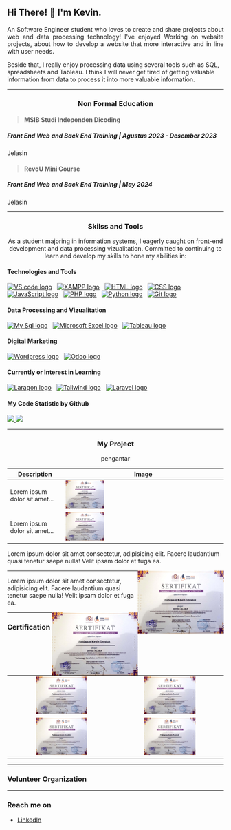 ## Hi There! 👋 I'm Kevin.

<p align="justify">An Software Engineer student who loves to create and share projects about web and data processing technology! I've enjoyed Working on website projects, about how to develop a website that more interactive and in line with user needs.</p>

Beside that, I really enjoy processing data using several tools such as SQL, spreadsheets and Tableau. I think I will never get tired of getting valuable information from data to process it into more valuable information.

___

<h3 align="center">
  <a name="non-formal-education"></a>Non Formal Education</a>
</h3>

> #### MSIB Studi Independen Dicoding

<h5>Front End Web and Back End Training | Agustus 2023 - Desember 2023</h5>

<p>Jelasin</p>

> #### RevoU Mini Course

<h5>Front End Web and Back End Training | May 2024</h5>

<p>Jelasin</p>

___

<h3 align="center">
  <a name="skilss-and-tools">Skilss and Tools</a>
</h3>

<p align="center">
  As a student majoring in information systems, I eagerly caught on front-end
  development and data processing vizualitation. Committed to continuing to
  learn and develop my skills to hone my abilities in:
</p>

<h4>Technologies and Tools</h4>

[<img src="https://img.shields.io/badge/VS%20code-282C30?logo=visual%20studio%20code&logoColor=blue" alt="VS code logo" title="VsCode" height="25" />][skilss_and_tools_anchor]
&nbsp;
[<img src="https://img.shields.io/badge/XAMPP-282C30?logo=xampp" alt="XAMPP logo" title="XAMPP" height="25" />][skilss_and_tools_anchor]
&nbsp;
[<img src="https://img.shields.io/badge/html-282C30?logo=html5&logoColor=orange" alt="HTML logo" title="HTML" height="25" />][skilss_and_tools_anchor]
&nbsp;
[<img src="https://img.shields.io/badge/CSS-282C30?logo=CSS3&logoColor=blue" alt="CSS logo" title="CSS" height="25" />][skilss_and_tools_anchor]
&nbsp;
[<img src="https://img.shields.io/badge/JavaScript-282C30?logo=javascript&logoColor=yellow" alt="JavaScript logo" title="JavaScript" height="25" />][skilss_and_tools_anchor]
&nbsp;
[<img src="https://img.shields.io/badge/PHP-282C30?logo=php" alt="PHP logo" title="PHP" height="25" />][skilss_and_tools_anchor]
&nbsp;
[<img src="https://img.shields.io/badge/Python-282C30?logo=python" alt="Python logo" title="Python" height="25" />][skilss_and_tools_anchor]
&nbsp;
[<img src="https://img.shields.io/badge/Git-282C30?logo=git&logoColor=orange" alt="Git logo" title="Git" height="25" />][skilss_and_tools_anchor]
&nbsp;

<h4>Data Processing and Vizualitation</h4>

[<img src="https://img.shields.io/badge/My%20Sql-282C30?logo=mysql" alt="My Sql logo" title="MySql" height="25" />][skilss_and_tools_anchor]
&nbsp;
[<img src="https://img.shields.io/badge/Microsoft%20Excel-282C30?logo=microsoft%20excel&logoColor=rgb(4%2C%20124%2C%204)" alt="Microsoft Excel logo" title="MsExcel" height="25" />][skilss_and_tools_anchor]
&nbsp;
[<img src="https://img.shields.io/badge/Tableau-282C30?logo=tableau" alt="Tableau logo" title="Tableau" height="25" />][skilss_and_tools_anchor]
&nbsp;

<h4>Digital Marketing</h4>

[<img src="https://img.shields.io/badge/Wordpress-282C30?logo=wordpress&logoColor=blue" alt="Wordpress logo" title="Wordpress" height="25" />][skilss_and_tools_anchor]
&nbsp;
[<img src="https://img.shields.io/badge/Odoo-282C30?logo=odoo&logoColor=rgb(202%2C%2016%2C%20202)" alt="Odoo logo" title="Odoo" height="25" />][skilss_and_tools_anchor]
&nbsp;

<h4>Currently or Interest in Learning</h4>

[<img src="https://img.shields.io/badge/Laragon-282C30?logo=Laragon" alt="Laragon logo" title="Laragon" height="25" />][skilss_and_tools_anchor]
&nbsp;
[<img src="https://img.shields.io/badge/Tailwind%20CSS-282C30?logo=tailwindcss" alt="Tailwind logo" title="Tailwind" height="25" />][skilss_and_tools_anchor]
&nbsp;
[<img src="https://img.shields.io/badge/Laravel-282C30?logo=Laravel" alt="Laravel logo" title="Laravel" height="25" />][skilss_and_tools_anchor]
&nbsp;

<h4>My Code Statistic by Github</h4>

<a href="https://github.com/blueskye16">
  <img height="180em" src="https://github-readme-stats-eight-theta.vercel.app/api/top-langs/?username=blueskye16&layout=compact&langs_count=8&theme=algolia"/>
</a>
<a href="https://github.com/blueskye16">
  <img height="180em" src="https://github-readme-stats-eight-theta.vercel.app/api/top-langs/?username=blueskye16&layout=compact&langs_count=8&theme=algolia"/>
</a>

___

<h3 align="center">
  <a name="my-project">My Project</a>
</h3>

<p align="center">
  pengantar
</p>

| Description | Image |
|---|---|
| Lorem ipsum dolor sit amet... | <img src="https://github.com/blueskye16/vin-buat-portofolio/blob/main/sertif/PPM%202022_page-0001.jpg" alt="ff" width="25%"> |
| Lorem ipsum dolor sit amet... | <img src="https://github.com/blueskye16/vin-buat-portofolio/blob/main/sertif/PPM%202022_page-0001.jpg" alt="ff" width="25%"> |

<p>Lorem ipsum dolor sit amet consectetur, adipisicing elit. Facere laudantium quasi tenetur saepe nulla! Velit ipsam dolor et fuga ea.</p>

<img align="right" src="https://github.com/blueskye16/vin-buat-portofolio/blob/main/sertif/PPM%202022_page-0001.jpg" alt="ff" width="200">

___

<p>Lorem ipsum dolor sit amet consectetur, adipisicing elit. Facere laudantium quasi tenetur saepe nulla! Velit ipsam dolor et fuga ea.</p>

<img align="right" src="https://github.com/blueskye16/vin-buat-portofolio/blob/main/sertif/PPM%202022_page-0001.jpg" alt="ff" width="200">

___

### Certification

<table border="0">
  <tr align="center">
    <td>
      <img src="https://github.com/blueskye16/vin-buat-portofolio/blob/main/sertif/PPM%202022_page-0001.jpg" alt="PPM 2022" width="50%%">
    </td>
    <td>
      <img src="https://github.com/blueskye16/vin-buat-portofolio/blob/main/sertif/PPM%202022_page-0001.jpg" alt="PPM 2022" width="50%%">
    </td>
  </tr>
  <tr align="center">
    <td>
      <img src="https://github.com/blueskye16/vin-buat-portofolio/blob/main/sertif/PPM%202022_page-0001.jpg" alt="PPM 2022" width="50%%">
    </td>
    <td>
      <img src="https://github.com/blueskye16/vin-buat-portofolio/blob/main/sertif/PPM%202022_page-0001.jpg" alt="PPM 2022" width="50%%">
    </td>
  </tr>
</table>

___

### Volunteer Organization

___

### Reach me on
- <a href="[https://linkedin.com/in/dimasmds/](https://www.linkedin.com/in/fabianus-kevin-406285231/)">LinkedIn</a>

[intro_anchor]: #intro--
[non_formal_education_anchor]: #non-formal-education
[skilss_and_tools_anchor]: #skilss-and-tools
[certification_anchor]: #certification--
[my_project_anchor]: #my-project
[volunteer_organization_anchor]: #volunteer-organization
[social_media_anchor]: #social-media

